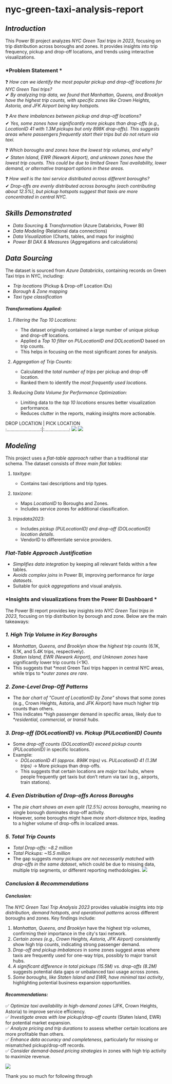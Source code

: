 # nyc-green-taxi-analysis-report

## *Introduction*  
This Power BI project analyzes *NYC Green Taxi trips in 2023*, focusing on trip distribution across boroughs and zones. It provides insights into trip frequency, pickup and drop-off locations, and trends using interactive visualizations.  

### *Problem Statement *  

❓ *How can we identify the most popular pickup and drop-off locations for NYC Green Taxi trips?*  
✔ *By analyzing trip data, we found that Manhattan, Queens, and Brooklyn have the highest trip counts, with specific zones like Crown Heights, Astoria, and JFK Airport being key hotspots.*  

❓ *Are there imbalances between pickup and drop-off locations?*  
✔ *Yes, some zones have significantly more pickups than drop-offs (e.g., LocationID 41 with 1.3M pickups but only 898K drop-offs). This suggests areas where passengers frequently start their trips but do not return via taxi.*  

❓ *Which boroughs and zones have the lowest trip volumes, and why?*  
✔ *Staten Island, EWR (Newark Airport), and unknown zones have the lowest trip counts. This could be due to limited Green Taxi availability, lower demand, or alternative transport options in these areas.*  

❓ *How well is the taxi service distributed across different boroughs?*  
✔ *Drop-offs are evenly distributed across boroughs (each contributing about 12.5%), but pickup hotspots suggest that taxis are more concentrated in central NYC.* 

## *Skills Demonstrated*  
- *Data Sourcing & Transformation* (Azure Databricks, Power BI)  
- *Data Modeling* (Relational data connections)  
- *Data Visualization* (Charts, tables, and maps for insights)  
- *Power BI DAX & Measures* (Aggregations and calculations)
   
## *Data Sourcing*  
The dataset is sourced from *Azure Databricks*, containing records on Green Taxi trips in NYC, including:  
- *Trip locations* (Pickup & Drop-off Location IDs)  
- *Borough & Zone mapping*  
- *Taxi type classification*

#### *Transformations Applied:*  
1. *Filtering the Top 10 Locations:*  
   - The dataset originally contained a large number of unique pickup and drop-off locations.  
   - Applied a *Top 10 filter* on *PULocationID and DOLocationID* based on trip counts.  
   - This helps in focusing on the most significant zones for analysis.  

2. *Aggregation of Trip Counts:*  
   - Calculated the *total number of trips* per pickup and drop-off location.  
   - Ranked them to identify the *most frequently used locations*.  

3. *Reducing Data Volume for Performance Optimization:*  
   - Limiting data to the *top 10 locations* ensures better visualization performance.  
   - Reduces clutter in the reports, making insights more actionable.
    
  DROP LOCATION              |       PICK LOCATION  
 :..........................:|:...................:
 ![](drop.png)                      ![](pickup.png)
## *Modeling*  
This project uses a *flat-table approach* rather than a traditional star schema. The dataset consists of *three main flat tables*:  

1. *taxitype*:  
   - Contains taxi descriptions and trip types.  
   
2. *taxizone*:  
   - Maps *LocationID* to Boroughs and Zones.  
   - Includes service zones for additional classification.  

3. *tripsdata2023*:  
   - Includes *pickup (PULocationID) and drop-off (DOLocationID) location details*.  
   - VendorID to differentiate service providers.  

### *Flat-Table Approach Justification*  
- *Simplifies data integration* by keeping all relevant fields within a few tables.  
- *Avoids complex joins* in Power BI, improving performance for *large datasets*.  
- Suitable for *quick aggregations* and visual analysis.

### *Insights and visualizations from the Power BI Dashboard *  

The Power BI report provides key insights into *NYC Green Taxi trips in 2023*, focusing on trip distribution by borough and zone. Below are the main takeaways:  

### *1. High Trip Volume in Key Boroughs*  
- *Manhattan, Queens, and Brooklyn* show the *highest trip counts* (6.1K, 6.1K, and 5.4K trips, respectively).  
- *Staten Island, EWR (Newark Airport), and Unknown zones* have significantly lower trip counts (<1K).  
- This suggests that *most Green Taxi trips happen in central NYC areas, while trips to **outer zones are rare*.  

### *2. Zone-Level Drop-Off Patterns*  
- The *bar chart of "Count of LocationID by Zone"* shows that some zones (e.g., Crown Heights, Astoria, and JFK Airport) have much higher trip counts than others.  
- This indicates *high passenger demand in specific areas, likely due to **residential, commercial, or transit hubs*.  

### *3. Drop-off (DOLocationID) vs. Pickup (PULocationID) Counts*  
- Some *drop-off counts (DOLocationID) exceed pickup counts (PULocationID)* in specific locations.  
- Example:  
  - *DOLocationID 41 (approx. 898K trips)* vs. *PULocationID 41 (1.3M trips)* → More pickups than drop-offs.  
  - This suggests that certain locations are *major taxi hubs*, where people frequently get taxis but don’t return via taxi (e.g., airports, train stations).  

### *4. Even Distribution of Drop-offs Across Boroughs*  
- The *pie chart shows an even split (12.5%) across boroughs*, meaning no single borough dominates drop-off activity.  
- However, some boroughs might have *more short-distance trips*, leading to a higher volume of drop-offs in localized areas.  

### *5. Total Trip Counts*  
- *Total Drop-offs: ~8.2 million*  
- *Total Pickups: ~15.5 million*  
- The gap suggests *many pickups are not necessarily matched with drop-offs in the same dataset*, which could be due to missing data, multiple trip segments, or different reporting methodologies.
![](visuals.png)
### *Conclusion & Recommendations*  

#### *Conclusion:*  
The *NYC Green Taxi Trip Analysis 2023* provides valuable insights into *trip distribution, demand hotspots, and operational patterns* across different boroughs and zones. Key findings include:  

1. *Manhattan, Queens, and Brooklyn* have the highest trip volumes, confirming their importance in the city's taxi network.  
2. *Certain zones (e.g., Crown Heights, Astoria, JFK Airport)* consistently show high trip counts, indicating strong passenger demand.  
3. *Drop-off and pickup imbalances* in some zones suggest areas where taxis are frequently used for one-way trips, possibly to major transit hubs.  
4. *A significant difference in total pickups (15.5M) vs. drop-offs (8.2M)* suggests potential data gaps or unbalanced taxi usage across zones.  
5. *Some boroughs, like Staten Island and EWR, have minimal taxi activity*, highlighting potential business expansion opportunities.  

#### *Recommendations:*  
✅ *Optimize taxi availability in high-demand zones* (JFK, Crown Heights, Astoria) to improve service efficiency.  
✅ *Investigate areas with low pickup/drop-off counts* (Staten Island, EWR) for potential market expansion.  
✅ *Analyze pricing and trip durations* to assess whether certain locations are more profitable than others.  
✅ *Enhance data accuracy and completeness*, particularly for missing or mismatched pickup/drop-off records.  
✅ *Consider demand-based pricing strategies* in zones with high trip activity to maximize revenue.

![](visuals.png)

Thank you so much for following through







